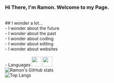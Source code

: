### Hi There, I'm Ramon. Welcome to my Page. 
<br>
## I wonder a lot...<br>
- I wonder about the future<br>
- I wonder about the past<br>
- I wonder about coding<br>
- I wonder about editing<br>
- I wonder about websites<br>
<br>
- Languages
<img height="32" width="32" src="https://cdn.jsdelivr.net/npm/simple-icons@v11/icons/https://static-00.iconduck.com/assets.00/html-5-icon-726x1024-evem6gg5.png" />
<img height="32" width="32" src="https://cdn.jsdelivr.net/npm/simple-icons@v11/icons/https://raw.githubusercontent.com/github/explore/80688e429a7d4ef2fca1e82350fe8e3517d3494d/topics/javascript/javascript.png?size=48.svg" />
<br>
<img alt="Ramon's GitHub stats" src="https://github-readme-stats-zotk.vercel.app/api?username=ariasramon&show_icons=true&theme=radical">
<br>
<img alt="Top Langs" src="https://github-readme-stats.vercel.app/api/top-langs/?username=ariasramon&langs_count=8&theme=dark">
